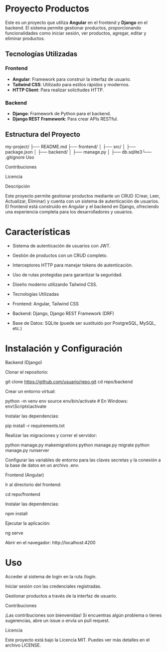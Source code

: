 # Proyecto Productos

Este es un proyecto que utiliza **Angular** en el frontend y **Django** en el backend. El sistema permite gestionar productos, proporcionando funcionalidades como iniciar sesión, ver productos, agregar, editar y eliminar productos.

## Tecnologías Utilizadas

### Frontend
- **Angular**: Framework para construir la interfaz de usuario.
- **Tailwind CSS**: Utilizado para estilos rápidos y modernos.
- **HTTP Client**: Para realizar solicitudes HTTP.

### Backend
- **Django**: Framework de Python para el backend.
- **Django REST Framework**: Para crear APIs RESTful.

## Estructura del Proyecto
my-project/ ├── README.md ├── frontend/ │ ├── src/ │ ├── package.json │ ├── backend/ │ ├── manage.py │ ├── db.sqlite3└── .gitignore
Uso

Contribuciones

Licencia

Descripción

Este proyecto permite gestionar productos mediante un CRUD (Crear, Leer, Actualizar, Eliminar) y cuenta con un sistema de autenticación de usuarios. El frontend está construido en Angular y el backend en Django, ofreciendo una experiencia completa para los desarrolladores y usuarios.

# Características

* Sistema de autenticación de usuarios con JWT.

* Gestión de productos con un CRUD completo.

* Interceptores HTTP para manejar tokens de autenticación.

* Uso de rutas protegidas para garantizar la seguridad.

* Diseño moderno utilizando Tailwind CSS.

* Tecnologías Utilizadas

* Frontend: Angular, Tailwind CSS

* Backend: Django, Django REST Framework (DRF)

* Base de Datos: SQLite (puede ser sustituido por PostgreSQL, MySQL, etc.)

# Instalación y Configuración

Backend (Django)

Clonar el repositorio:

git clone https://github.com/usuario/repo.git cd repo/backend

Crear un entorno virtual:

python -m venv env source env/bin/activate # En Windows: env\Scripts\activate

Instalar las dependencias:

pip install -r requirements.txt

Realizar las migraciones y correr el servidor:

python manage.py makemigrations python manage.py migrate python manage.py runserver

Configurar las variables de entorno para las claves secretas y la conexión a la base de datos en un archivo .env.

Frontend (Angular)

Ir al directorio del frontend:

cd repo/frontend

Instalar las dependencias:

npm install

Ejecutar la aplicación:

ng serve

Abrir en el navegador: http://localhost:4200

# Uso

Acceder al sistema de login en la ruta /login.

Iniciar sesión con las credenciales registradas.

Gestionar productos a través de la interfaz de usuario.

Contribuciones

¡Las contribuciones son bienvenidas! Si encuentras algún problema o tienes sugerencias, abre un issue o envía un pull request.

Licencia

Este proyecto está bajo la Licencia MIT. Puedes ver más detalles en el archivo LICENSE.
